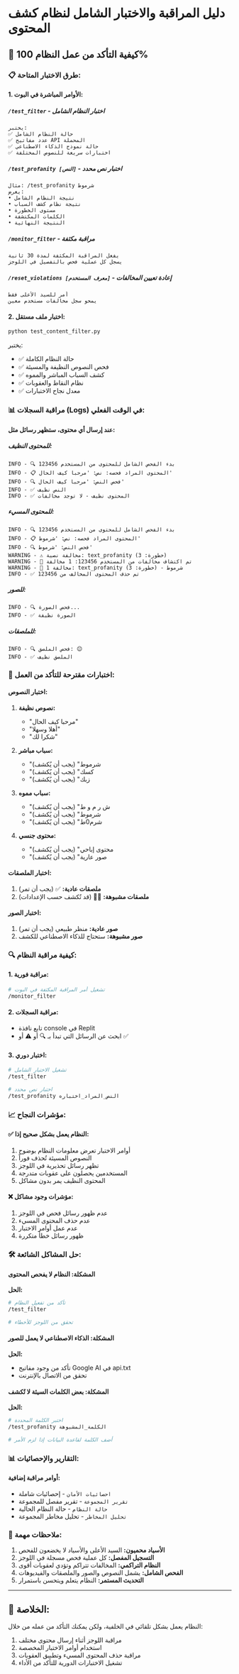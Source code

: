 # دليل المراقبة والاختبار الشامل لنظام كشف المحتوى

## 🎯 كيفية التأكد من عمل النظام 100%

### 📋 طرق الاختبار المتاحة:

#### 1. **الأوامر المباشرة في البوت:**

##### `/test_filter` - اختبار النظام الشامل
```
يختبر:
✅ حالة النظام الشامل  
✅ عدد مفاتيح API المحملة
✅ حالة نموذج الذكاء الاصطناعي
✅ اختبارات سريعة للنصوص المختلفة
```

##### `/test_profanity [النص]` - اختبار نص محدد
```
مثال: /test_profanity شرموط
يعرض:
• نتيجة النظام الشامل
• نتيجة نظام كشف السباب
• مستوى الخطورة
• الكلمات المكتشفة
• النتيجة النهائية
```

##### `/monitor_filter` - مراقبة مكثفة
```
يفعل المراقبة المكثفة لمدة 30 ثانية
يسجل كل عملية فحص بالتفصيل في اللوجز
```

##### `/reset_violations [معرف المستخدم]` - إعادة تعيين المخالفات
```
أمر للسيد الأعلى فقط
يمحو سجل مخالفات مستخدم معين
```

#### 2. **اختبار ملف مستقل:**

```bash
python test_content_filter.py
```

يختبر:
- ✅ حالة النظام الكاملة
- ✅ فحص النصوص النظيفة والمسيئة
- ✅ كشف السباب المباشر والمموه
- ✅ نظام النقاط والعقوبات
- ✅ معدل نجاح الاختبارات

### 📊 مراقبة السجلات (Logs) في الوقت الفعلي:

#### عند إرسال أي محتوى، ستظهر رسائل مثل:

##### **للمحتوى النظيف:**
```
INFO - 🔍 بدء الفحص الشامل للمحتوى من المستخدم 123456
INFO - 📋 المحتوى المراد فحصه: نص: 'مرحبا كيف الحال'
INFO - 🔍 فحص النص: 'مرحبا كيف الحال'
INFO - ✅ النص نظيف
INFO - ✅ المحتوى نظيف - لا توجد مخالفات
```

##### **للمحتوى المسيء:**
```
INFO - 🔍 بدء الفحص الشامل للمحتوى من المستخدم 123456
INFO - 📋 المحتوى المراد فحصه: نص: 'شرموط'
INFO - 🔍 فحص النص: 'شرموط'
WARNING - ⚠️ مخالفة نصية: text_profanity (خطورة: 3)
WARNING - 🚨 تم اكتشاف مخالفات من المستخدم 123456: 1 مخالفة
WARNING - 📝 مخالفة 1: text_profanity (خطورة: 3) - شرموط
INFO - ✅ تم حذف المحتوى المخالف من 123456
```

##### **للصور:**
```
INFO - 🔍 فحص الصورة...
INFO - ✅ الصورة نظيفة
```

##### **للملصقات:**
```
INFO - 🔍 فحص الملصق: 😊
INFO - ✅ الملصق نظيف
```

### 🧪 اختبارات مقترحة للتأكد من العمل:

#### اختبار النصوص:
1. **نصوص نظيفة:**
   - "مرحبا كيف الحال"
   - "أهلا وسهلا"
   - "شكرا لك"

2. **سباب مباشر:**
   - "شرموط" (يجب أن يُكشف)
   - "كسك" (يجب أن يُكشف)
   - "زبك" (يجب أن يُكشف)

3. **سباب مموه:**
   - "ش ر م و ط" (يجب أن يُكشف)
   - "ش*ر*م*و*ط" (يجب أن يُكشف)
   - "شرم0ط" (يجب أن يُكشف)

4. **محتوى جنسي:**
   - "محتوى إباحي" (يجب أن يُكشف)
   - "صور عارية" (يجب أن يُكشف)

#### اختبار الملصقات:
1. **ملصقات عادية:** ✅ (يجب أن تمر)
2. **ملصقات مشبوهة:** 🍆💦 (قد تُكشف حسب الإعدادات)

#### اختبار الصور:
1. **صور عادية:** منظر طبيعي (يجب أن تمر)
2. **صور مشبوهة:** ستحتاج للذكاء الاصطناعي للكشف

### 🔍 كيفية مراقبة النظام:

#### 1. **مراقبة فورية:**
```bash
# تشغيل أمر المراقبة المكثفة في البوت
/monitor_filter
```

#### 2. **مراقبة السجلات:**
- تابع نافذة console في Replit
- ابحث عن الرسائل التي تبدأ بـ 🔍 أو ⚠️ أو ✅

#### 3. **اختبار دوري:**
```bash
# تشغيل الاختبار الشامل
/test_filter

# اختبار نص محدد
/test_profanity النص_المراد_اختباره
```

### 📈 مؤشرات النجاح:

#### ✅ **النظام يعمل بشكل صحيح إذا:**
1. أوامر الاختبار تعرض معلومات النظام بوضوح
2. النصوص المسيئة تُحذف فوراً
3. تظهر رسائل تحذيرية في اللوجز
4. المستخدمين يحصلون على عقوبات متدرجة
5. المحتوى النظيف يمر بدون مشاكل

#### ❌ **مؤشرات وجود مشاكل:**
1. عدم ظهور رسائل فحص في اللوجز
2. عدم حذف المحتوى المسيء
3. عدم عمل أوامر الاختبار
4. ظهور رسائل خطأ متكررة

### 🛠️ حل المشاكل الشائعة:

#### **المشكلة:** النظام لا يفحص المحتوى
**الحل:**
```bash
# تأكد من تفعيل النظام
/test_filter

# تحقق من اللوجز للأخطاء
```

#### **المشكلة:** الذكاء الاصطناعي لا يعمل للصور
**الحل:**
- تأكد من وجود مفاتيح Google AI في api.txt
- تحقق من الاتصال بالإنترنت

#### **المشكلة:** بعض الكلمات السيئة لا تُكشف
**الحل:**
```bash
# اختبر الكلمة المحددة
/test_profanity الكلمة_المشبوهة

# أضف الكلمة لقاعدة البيانات إذا لزم الأمر
```

### 📊 التقارير والإحصائيات:

#### أوامر مراقبة إضافية:
- `احصائيات الأمان` - إحصائيات شاملة
- `تقرير المجموعة` - تقرير مفصل للمجموعة  
- `حالة النظام` - حالة النظام الحالية
- `تحليل المخاطر` - تحليل مخاطر المجموعة

### 🔐 ملاحظات مهمة:

1. **الأسياد محميون:** السيد الأعلى والأسياد لا يخضعون للفحص
2. **التسجيل المفصل:** كل عملية فحص مسجلة في اللوجز
3. **النظام التراكمي:** المخالفات تتراكم وتؤدي لعقوبات أقوى
4. **الفحص الشامل:** يشمل النصوص والصور والملصقات والفيديوهات
5. **التحديث المستمر:** النظام يتعلم ويتحسن باستمرار

---

## 🎯 الخلاصة:

النظام يعمل بشكل تلقائي في الخلفية، ولكن يمكنك التأكد من عمله من خلال:
1. مراقبة اللوجز أثناء إرسال محتوى مختلف
2. استخدام أوامر الاختبار المخصصة  
3. مراقبة حذف المحتوى المسيء وتطبيق العقوبات
4. تشغيل الاختبارات الدورية للتأكد من الأداء
